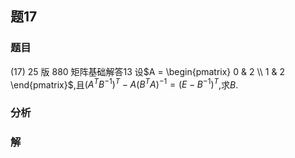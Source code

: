 ## 题17
### 题目
(17) 25 版 880 矩阵基础解答$13$
设$A = \begin{pmatrix} 0 & 2 \\ 1 & 2 \end{pmatrix}$,且$(A^T B^{-1})^T - A(B^T A)^{-1} = (E - B^{-1})^T$,求$B$.
### 分析

### 解